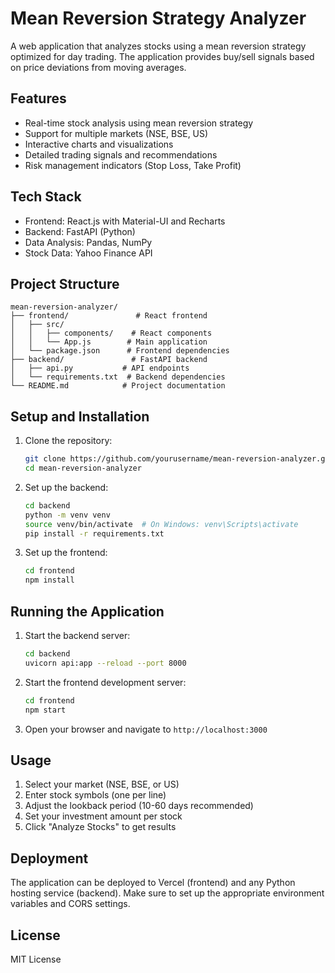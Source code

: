 # Mean Reversion Strategy Analyzer

A web application that analyzes stocks using a mean reversion strategy optimized for day trading. The application provides buy/sell signals based on price deviations from moving averages.

## Features

- Real-time stock analysis using mean reversion strategy
- Support for multiple markets (NSE, BSE, US)
- Interactive charts and visualizations
- Detailed trading signals and recommendations
- Risk management indicators (Stop Loss, Take Profit)

## Tech Stack

- Frontend: React.js with Material-UI and Recharts
- Backend: FastAPI (Python)
- Data Analysis: Pandas, NumPy
- Stock Data: Yahoo Finance API

## Project Structure

```
mean-reversion-analyzer/
├── frontend/               # React frontend
│   ├── src/
│   │   ├── components/    # React components
│   │   └── App.js        # Main application
│   └── package.json      # Frontend dependencies
├── backend/               # FastAPI backend
│   ├── api.py           # API endpoints
│   └── requirements.txt  # Backend dependencies
└── README.md            # Project documentation
```

## Setup and Installation

1. Clone the repository:
   ```bash
   git clone https://github.com/yourusername/mean-reversion-analyzer.git
   cd mean-reversion-analyzer
   ```

2. Set up the backend:
   ```bash
   cd backend
   python -m venv venv
   source venv/bin/activate  # On Windows: venv\Scripts\activate
   pip install -r requirements.txt
   ```

3. Set up the frontend:
   ```bash
   cd frontend
   npm install
   ```

## Running the Application

1. Start the backend server:
   ```bash
   cd backend
   uvicorn api:app --reload --port 8000
   ```

2. Start the frontend development server:
   ```bash
   cd frontend
   npm start
   ```

3. Open your browser and navigate to `http://localhost:3000`

## Usage

1. Select your market (NSE, BSE, or US)
2. Enter stock symbols (one per line)
3. Adjust the lookback period (10-60 days recommended)
4. Set your investment amount per stock
5. Click "Analyze Stocks" to get results

## Deployment

The application can be deployed to Vercel (frontend) and any Python hosting service (backend). Make sure to set up the appropriate environment variables and CORS settings.

## License

MIT License